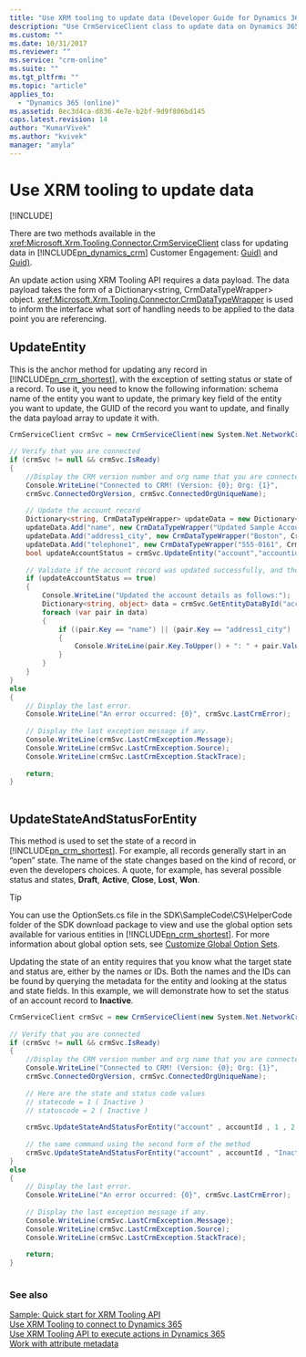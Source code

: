 ```yaml
---
title: "Use XRM tooling to update data (Developer Guide for Dynamics 365 Customer Engagement)| MicrosoftDocs"
description: "Use CrmServiceClient class to update data on Dynamics 365"
ms.custom: ""
ms.date: 10/31/2017
ms.reviewer: ""
ms.service: "crm-online"
ms.suite: ""
ms.tgt_pltfrm: ""
ms.topic: "article"
applies_to: 
  - "Dynamics 365 (online)"
ms.assetid: 8ec3d4ca-d836-4e7e-b2bf-9d9f806bd145
caps.latest.revision: 14
author: "KumarVivek"
ms.author: "kvivek"
manager: "amyla"
---
```

# Use XRM tooling to update data

[!INCLUDE[](../../includes/cc_applies_to_update_9_0_0.md)]

There are two methods available in the <xref:Microsoft.Xrm.Tooling.Connector.CrmServiceClient> class for updating data in [!INCLUDE[pn_dynamics_crm](../../includes/pn-dynamics-crm.md)] Customer Engagement: [Guid)](https://docs.microsoft.com/dotnet/api/microsoft.xrm.tooling.connector.crmserviceclient.updateentity\(system.string,system.string,system.guid,system.collections.generic.dictionary{system.string,microsoft.xrm.tooling.connector.crmdatatypewrapper},system.string,system.boolean,system.guid\)) and [Guid)](https://docs.microsoft.com/dotnet/api/microsoft.xrm.tooling.connector.crmserviceclient.updatestateandstatusforentity\(system.string,system.guid,system.string,system.string,system.guid\)).  
  
 An update action using XRM Tooling API requires a data payload. The data payload takes the form of a Dictionary\<string, CrmDataTypeWrapper> object. <xref:Microsoft.Xrm.Tooling.Connector.CrmDataTypeWrapper> is used to inform the interface what sort of handling needs to be applied to the data point you are referencing.  
  
## UpdateEntity  

 This is the anchor method for updating any record in [!INCLUDE[pn_crm_shortest](../../includes/pn-crm-shortest.md)], with the exception of setting status or state of a record. To use it, you need to know the following information: schema name of the entity you want to update, the primary key field of the entity you want to update, the GUID of the record you want to update, and finally the data payload array to update it with.  
  
```csharp  
CrmServiceClient crmSvc = new CrmServiceClient(new System.Net.NetworkCredential("<UserName>", "<Password>", “<Domain>”),"<Server>", "<Port>", "<OrgName>");  
  
// Verify that you are connected  
if (crmSvc != null && crmSvc.IsReady)  
{  
    //Display the CRM version number and org name that you are connected to  
    Console.WriteLine("Connected to CRM! (Version: {0}; Org: {1}",   
    crmSvc.ConnectedOrgVersion, crmSvc.ConnectedOrgUniqueName);  
  
    // Update the account record  
    Dictionary<string, CrmDataTypeWrapper> updateData = new Dictionary<string, CrmDataTypeWrapper>();  
    updateData.Add("name", new CrmDataTypeWrapper("Updated Sample Account Name", CrmFieldType.String));  
    updateData.Add("address1_city", new CrmDataTypeWrapper("Boston", CrmFieldType.String));  
    updateData.Add("telephone1", new CrmDataTypeWrapper("555-0161", CrmFieldType.String));   
    bool updateAccountStatus = crmSvc.UpdateEntity("account","accountid",_accountId,updateData);  
  
    // Validate if the account record was updated successfully, and then display the updated information  
    if (updateAccountStatus == true)  
    {  
        Console.WriteLine("Updated the account details as follows:");  
        Dictionary<string, object> data = crmSvc.GetEntityDataById("account", accountId, null);  
        foreach (var pair in data)  
        {  
            if ((pair.Key == "name") || (pair.Key == "address1_city") || (pair.Key == "telephone1"))  
            {  
                Console.WriteLine(pair.Key.ToUpper() + ": " + pair.Value);  
            }  
        }  
    }  
}  
else  
{  
    // Display the last error.  
    Console.WriteLine("An error occurred: {0}", crmSvc.LastCrmError);  
  
    // Display the last exception message if any.  
    Console.WriteLine(crmSvc.LastCrmException.Message);  
    Console.WriteLine(crmSvc.LastCrmException.Source);  
    Console.WriteLine(crmSvc.LastCrmException.StackTrace);  
  
    return;  
}  
  
```  
  
## UpdateStateAndStatusForEntity 
 
 This method is used to set the state of a record in [!INCLUDE[pn_crm_shortest](../../includes/pn-crm-shortest.md)]. For example, all records generally start in an “open” state. The name of the state changes based on the kind of record, or even the developers choices. A quote, for example, has several possible status and states, **Draft**, **Active**, **Close**, **Lost**, **Won**.  
  
> [!TIP]
>  You can use the OptionSets.cs file in the SDK\SampleCode\CS\HelperCode folder of the SDK download package to view and use the global option sets available for various entities in [!INCLUDE[pn_crm_shortest](../../includes/pn-crm-shortest.md)]. For more information about global option sets, see [Customize Global Option Sets](../org-service/customize-global-option-sets.md).  
  
 Updating the state of an entity requires that you know what the target state and status are, either by the names or IDs. Both the names and the IDs can be found by querying the metadata for the entity and looking at the status and state fields. In this example, we will demonstrate how to set the status of an account record to **Inactive**.  
  
```csharp  
CrmServiceClient crmSvc = new CrmServiceClient(new System.Net.NetworkCredential("<UserName>", "<Password>", “<Domain>”),"<Server>", "<Port>", "<OrgName>");  
  
// Verify that you are connected  
if (crmSvc != null && crmSvc.IsReady)  
{   
    //Display the CRM version number and org name that you are connected to  
    Console.WriteLine("Connected to CRM! (Version: {0}; Org: {1}",  
    crmSvc.ConnectedOrgVersion, crmSvc.ConnectedOrgUniqueName);  
  
    // Here are the state and status code values  
    // statecode = 1 ( Inactive )   
    // statuscode = 2 ( Inactive )   
  
    crmSvc.UpdateStateAndStatusForEntity("account" , accountId , 1 , 2 );  
  
    // the same command using the second form of the method  
    crmSvc.UpdateStateAndStatusForEntity("account" , accountId , "Inactive" , "Inactive");  
}  
else  
{  
    // Display the last error.  
    Console.WriteLine("An error occurred: {0}", crmSvc.LastCrmError);  
  
    // Display the last exception message if any.  
    Console.WriteLine(crmSvc.LastCrmException.Message);  
    Console.WriteLine(crmSvc.LastCrmException.Source);  
    Console.WriteLine(crmSvc.LastCrmException.StackTrace);  
  
    return;  
}  
  
```  
  
### See also  

 [Sample: Quick start for XRM Tooling API](sample-quick-start-xrm-tooling-api.md)   
 [Use XRM Tooling to connect to Dynamics 365](use-crmserviceclient-constructors-connect.md)   
 [Use XRM Tooling API to execute actions in Dynamics 365](use-xrm-tooling-execute-actions.md)   
 [Work with attribute metadata](../org-service/work-attribute-metadata.md)
